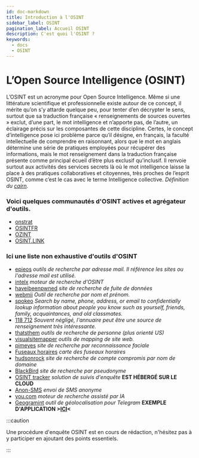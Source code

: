 ```yaml
---
id: doc-markdown
title: Introduction à l'OSINT
sidebar_label: OSINT
pagination_label: Accueil OSINT
description: C'est quoi l'OSINT ?
keywords:
  - docs
  - OSINT
---
```


# L’Open Source Intelligence (OSINT)

L’OSINT est un acronyme pour Open Source Intelligence. Même si une littérature scientifique et professionnelle existe autour de ce concept, il mérite qu’on s’y attarde quelque peu, pour tenter d’en décrypter le sens, surtout que sa traduction française « renseignements de sources ouvertes » exclut, d’une part, le mot intelligence et n’apporte pas, de l’autre, un éclairage précis sur les composantes de cette discipline. Certes, le concept d’intelligence pose ici problème parce qu’il désigne, en français, la faculté intellectuelle de comprendre en raisonnant, alors que le mot en anglais détermine une série de pratiques employées pour récupérer des informations, mais le mot renseignement dans la traduction française présente comme principal écueil d’être plus exclusif qu’inclusif. Il renvoie surtout aux activités des services secrets là où le mot intelligence laisse la place à des pratiques collaboratives et citoyennes, très proches de l’esprit OSINT, comme c’est le cas avec le terme Intelligence collective.
_Définition du [cairn](https://www.cairn.info/revue-i2d-information-donnees-et-documents-2021-1-page-14.htm)._

### Voici quelques communautés d'OSINT actives et agrégateur d'outils.

- [onstrat](https://onstrat.com/osint/)
- [OSINTFR](https://osintfr.com/en/home/)
- [OZINT](https://ozint.eu/)
- [OSINT.LINK](https://osint.link/)

### Ici une liste non exhaustive d'outils d'OSINT

- [epieos](https://epieos.com/) _outils de recherche par adresse mail. Il référence les sites ou l'adresse mail est utilisé._
- [intelx](https://intelx.io/) _moteur de recherche d'OSINT_
- [haveibeenpwned](https://haveibeenpwned.com/) _site de recherche de fuite de données_
- [webmii](https://webmii.com/) _Outil de recherche par nom et prénom._
- [spokeo](https://www.spokeo.com/) _Search by name, phone, address, or email to confidentially lookup information about people you know such as yourself, friends, family, acquaintances, and old classmates._
- [118 712](https://www.118712.fr/) _Souvent négligé, l'annuaire peut être une source de renseignement très intéressante._
- [thatsthem](https://thatsthem.com/) _outils de recherche de personne (plus orienté US)_
- [visualsitemapper](https://visualsitemapper.com/) _outils de mapping de site web._
- [pimeyes](https://pimeyes.com/en) _site de recherche par reconnaissance faciale_
- [Fuseaux horaires](https://24timezones.com/carte-fuseaux-horaires) _carte des fuseaux horaires_
- [hudsonrock](https://cavalier.hudsonrock.com/passwords) _site de recherche de compte compromis par nom de domaine_
- [BlackBird](https://blackbird-osint.herokuapp.com) _site de recherche par pseudonyme_
- [OSINT tracker](https://app.osintracker.com/) _solution de suivis d'enquête_ **EST HÉBERGÉ SUR LE CLOUD**
- [Anon-SMS](https://github.com/HACK3RY2J/Anon-SMS) _envoi de SMS anonyme_
- [you.com](https://you.com/) _moteur de recherche assisté par IA_
- [Geogramint](https://github.com/Alb-310/Geogramint) _outil de géolocalisation pour Telegram_ **EXEMPLE D'APPLICATION >[ICI](https://projetfox.com/2022/08/geogramint-outil-osint-geolocalisation-telegram/)<**

:::caution

Une procédure d'enquête OSINT est en cours de rédaction, n'hésitez pas à y participer en ajoutant des points essentiels.

:::
